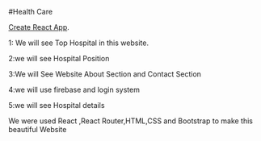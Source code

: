 #Health Care 

[Create React App](https://health-care-107e1.web.app/about).

1: We will see  Top Hospital in this website.

2:we will see Hospital  Position

3:We will See Website About Section and Contact Section

4:we will use firebase and login system

5:we will see Hospital  details 

We were used React ,React Router,HTML,CSS and Bootstrap to make this beautiful Website
